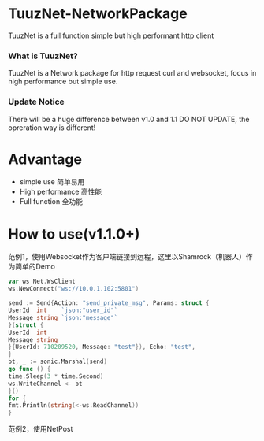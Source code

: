# TuuzNet-NetworkPackage

TuuzNet is a full function simple but high performant http client

### What is TuuzNet?

TuuzNet is a Network package for http request curl and websocket, focus in high performance but simple use.

### Update Notice

There will be a huge difference between v1.0 and 1.1 DO NOT UPDATE, the opreration way is different!

# Advantage

- simple use 简单易用
- High performance 高性能
- Full function 全功能

# How to use(v1.1.0+)

范例1，使用Websocket作为客户端链接到远程，这里以Shamrock（机器人）作为简单的Demo

```go
var ws Net.WsClient
ws.NewConnect("ws://10.0.1.102:5801")

send := Send{Action: "send_private_msg", Params: struct {
UserId  int    `json:"user_id"`
Message string `json:"message"`
}(struct {
UserId  int
Message string
}{UserId: 710209520, Message: "test"}), Echo: "test",
}
bt, _ := sonic.Marshal(send)
go func () {
time.Sleep(3 * time.Second)
ws.WriteChannel <- bt
}()
for {
fmt.Println(string(<-ws.ReadChannel))
}
```

范例2，使用NetPost
